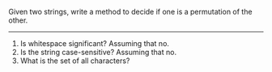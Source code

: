 Given two strings, write a method to decide if one is a permutation of the other.

---

1. Is whitespace significant? Assuming that no.
2. Is the string case-sensitive? Assuming that no.
3. What is the set of all characters?